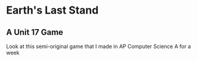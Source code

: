# Earth's Last Stand
## A Unit 17 Game
Look at this semi-original game that I made in AP Computer Science A for a week

